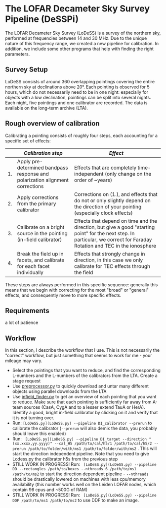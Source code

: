 # The LOFAR Decameter Sky Survey Pipeline (DeSSPi)

The LOFAR Decameter Sky Survey (LoDeSS) is a survey of the northern sky, performed at frequencies between 14 and 30 MHz. Due to the unique nature of this 
frequency range, we created a new pipeline for calibration. In addition, we include some other programs that help with finding the right parameters.

## Survey Setup

LoDeSS consists of around 360 overlapping pointings covering the entire northern sky at declinations above 20°. Each pointing is observed for 5 hours,
which do not necessarily need to be in one night: especially for objects with a low declination, pointings can be split into several nights.
Each night, five pointings and one calibrator are recorded. The data is available on the long-term archive (LTA).

## Rough overview of calibration

Calibrating a pointing consists of roughly four steps, each accounting for a specific set of effects:

| | *Calibration step* | *Effect* |
|----|----|----|
|1. | Apply pre-determined bandpass response and polarization alignment corrections | Effects that are completely time-independent (only change on the order of ~years)|
|2. | Apply corrections from the primary calibrator | Corrections on (1.), and effects that do not or only slightly depend on the direction of your pointing (especially clock effects)|
|3. | Calibrate on a bright source in the pointing (in-field calibrator) | Effects that depend on time and the direction, but give a good "starting point" for the next step. In particular, we correct for Faraday Rotation and TEC in the ionosphere|
|4. | Break the field up in facets, and calibrate for each facet individually | Effects that strongly change in direction, in this case we only calibrate for TEC effects through the field|

These steps are always performed in this specific sequence: generally this means that we begin with correcting for the most "broad" or "general" effects, and 
consequently move to more specific effects.

## Requirements
a lot of patience

## Workflow

In this section, I describe the workflow that I use. This is not necessarily the "correct" workflow, but just something that seems to work for me - your mileage
may vary.

- Select the pointings that you want to reduce, and find the corresponding L-numbers and the L-numbers of the calibrators from the LTA. Create a stage request
- Use [preprocessor.py](prerun/preprocessor.py) to quickly download and untar many different objects using parallel downloads from the LTA
- Use [infield_finder.py](toolbox/infield_finder.py) to get an overview of each pointing that you want to reduce. Make sure that each pointing is sufficiently far away from A-team sources (CasA, CygA and to a lesser extend TauA or HerA). Identify a good, bright in-field calibrator by clicking on it and verify that it is not turning over.
- Run: ` [LoDeSS.py](LoDeSS.py) --pipeline DI_calibrator --prerun ` to calibrate the calibrator (`--prerun` will also demix the data, you probably should leave this enabled)
- Run: ` [LoDeSS.py](LoDeSS.py) --pipeline DI_target --direction "(xx.xxxx,yy.yyyy)" --cal_H5 /path/to/cal/h5/1 /path/to/cal/h5/2 --prerun /path/to/folder/with/ms1 /path/to/folder/with/ms2` . This will start the direction independent pipeline. Note that you need to give Lodess.py the calibrator h5s from the previous step
- STILL WORK IN PROGRESS! Run: ` [LoDeSS.py](LoDeSS.py) --pipeline DD --rectangles /path/to/boxes --nthreads 6 /path/to/ms1 /path/to/ms2` to start the direction dependent pipeline - `--nthreads` should be drastically lowered on machines with less cpu/memory availability (this number works well on the Leiden LOFAR nodes, which contain 96 cpus and ~500G of RAM)
- STILL WORK IN PROGRESS! Run: ` [LoDeSS.py](LoDeSS.py) --pipeline DDF /path/to/ms1 /path/to/ms2` to use DDF to make an image.
